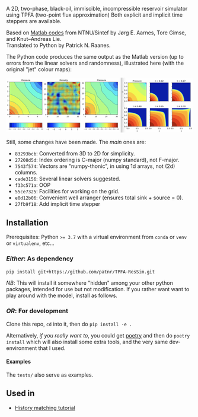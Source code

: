 A 2D, two-phase, black-oil, immiscible, incompressible
reservoir simulator
using TPFA (two-point flux approximation)
Both explicit and implicit time steppers are available.

Based on [Matlab codes](http://folk.ntnu.no/andreas/papers/ResSimMatlab.pdf)
from NTNU/Sintef by Jørg E. Aarnes, Tore Gimse, and Knut–Andreas Lie.  
Translated to Python by Patrick N. Raanes.

The Python code produces the same output as the Matlab version
(up to errors from the linear solvers and randomness),
illustrated here (with the original "jet" colour maps):

![Screenshot](collage.jpg)

Still, some changes have been made. The *main* ones are:

- `83293bcb`: Converted from 3D to 2D for simplicity.
- `27208d5d`: Index ordering is C-major (numpy standard), not F-major.
- `7543f574`: Vectors are "numpy-thonic", in using 1d arrays, not (2d) columns.
- `cade3156`: Several linear solvers suggested.
- `f33c571a`: OOP
- `55ce7325`: Facilities for working on the grid.
- `e0d12b06`: Convenient well arranger (ensures total sink + source = 0).
- `27fb9f18`: Add implicit time stepper

## Installation

Prerequisites: Python `>= 3.7` with a
virtual environment from `conda` or `venv` or `virtualenv`, etc...

### *Either*: As dependency

`pip install git+https://github.com/patnr/TPFA-ResSim.git`

*NB*: This will install it somewhere "hidden" among your other python packages,
intended for use but not modification.
If you rather want want to play around with the model, install as follows.

### *OR*: For development

Clone this repo, `cd` into it, then do `pip install -e .`

Alternatively, *if you really want to*, you could get [poetry](https://python-poetry.org/)
and then do `poetry install` which will also install some extra tools,
and the very same dev-environment that I used.

#### Examples

The `tests/` also serve as examples.

## Used in

- [History matching tutorial](https://github.com/patnr/HistoryMatching)
